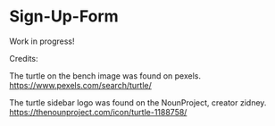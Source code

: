 # Sign-Up-Form
Work in progress!

Credits:

The turtle on the bench image was found on pexels.
https://www.pexels.com/search/turtle/

The turtle sidebar logo was found on the NounProject, creator zidney. 
https://thenounproject.com/icon/turtle-1188758/